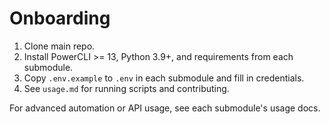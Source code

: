 # Onboarding

1. Clone main repo.
2. Install PowerCLI >= 13, Python 3.9+, and requirements from each submodule.
3. Copy `.env.example` to `.env` in each submodule and fill in credentials.
4. See `usage.md` for running scripts and contributing.

For advanced automation or API usage, see each submodule's usage docs.
